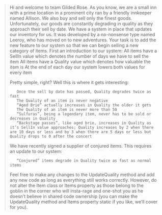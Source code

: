 >    Hi and welcome to team Gilded Rose. As you know, we are a small inn with a prime location in a prominent city ran by a friendly innkeeper named Allison. We also buy and sell only the finest goods. Unfortunately, our goods are constantly degrading in quality as they approach their sell by date. We have a system in place that updates our inventory for us. It was developed by a no-nonsense type named Leeroy, who has moved on to new adventures. Your task is to add the new feature to our system so that we can begin selling a new category of items. First an introduction to our system:
>        All items have a SellIn value which denotes the number of days we have to sell the item
>        All items have a Quality value which denotes how valuable the item is
>        At the end of each day our system lowers both values for every item
> 
>    Pretty simple, right? Well this is where it gets interesting:
> 
>        Once the sell by date has passed, Quality degrades twice as fast
>        The Quality of an item is never negative
>        “Aged Brie” actually increases in Quality the older it gets
>        The Quality of an item is never more than 50
>        “Sulfuras”, being a legendary item, never has to be sold or decreases in Quality
>        “Backstage passes”, like aged brie, increases in Quality as it’s SellIn value approaches; Quality increases by 2 when there are 10 days or less and by 3 when there are 5 days or less but Quality drops to 0 after the concert
> 
>    We have recently signed a supplier of conjured items. This requires an update to our system:
> 
>        “Conjured” items degrade in Quality twice as fast as normal items
> 
>    Feel free to make any changes to the UpdateQuality method and add any new code as long as everything still works correctly. However, do not alter the Item class or Items property as those belong to the goblin in the corner who will insta-rage and one-shot you as he doesn’t believe in shared code ownership (you can make the UpdateQuality method and Items property static if you like, we’ll cover for you).


